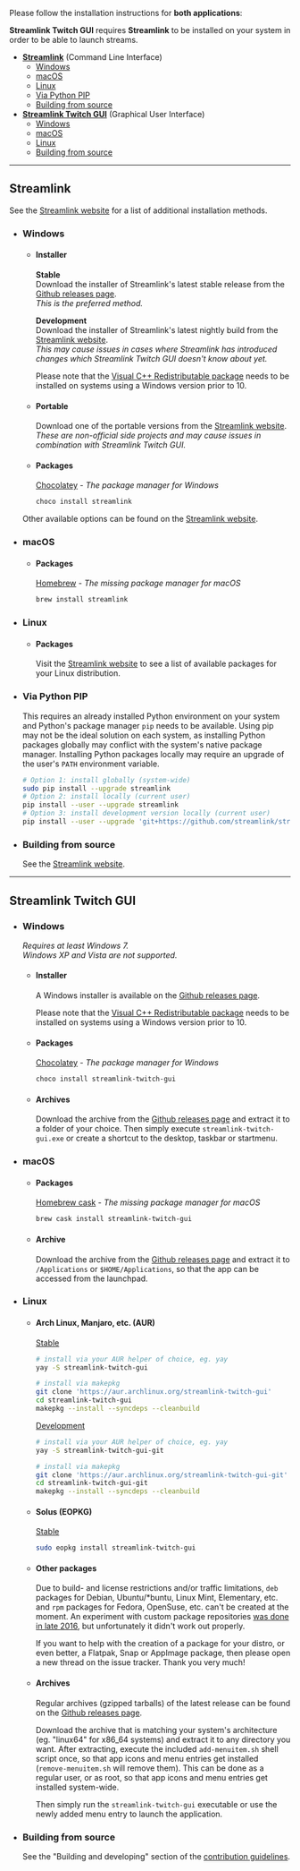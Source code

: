 Please follow the installation instructions for **both applications**:

**Streamlink Twitch GUI** requires **Streamlink** to be installed on your system in order to be able to launch streams.

- [**Streamlink**](#streamlink) (Command Line Interface)  
  - [Windows](#windows)
  - [macOS](#macos)
  - [Linux](#linux)
  - [Via Python PIP](#via-python-pip)
  - [Building from source](#building-from-source)
- [**Streamlink Twitch GUI**](#streamlink-twitch-gui) (Graphical User Interface)  
  - [Windows](#windows-1)
  - [macOS](#macos-1)
  - [Linux](#linux-1)
  - [Building from source](#building-from-source-1)


---


## Streamlink

See the [Streamlink website][streamlink-install] for a list of additional installation methods.

- ### Windows

  - #### Installer

    **Stable**  
    Download the installer of Streamlink's latest stable release from the [Github releases page][streamlink-releases].  
    *This is the preferred method.*

    **Development**  
    Download the installer of Streamlink's latest nightly build from the [Streamlink website][streamlink-windows].  
    *This may cause issues in cases where Streamlink has introduced changes which Streamlink Twitch GUI doesn't know about yet.*

    Please note that the [Visual C++ Redistributable package][vc-redist] needs to be installed on systems using a Windows version prior to 10.

  - #### Portable

    Download one of the portable versions from the [Streamlink website][streamlink-portable].  
    *These are non-official side projects and may cause issues in combination with Streamlink Twitch GUI.*

  - #### Packages

    [Chocolatey][chocolatey-streamlink] - *The package manager for Windows*

    ```bash
    choco install streamlink
    ```

  Other available options can be found on the [Streamlink website][streamlink-install].

- ### macOS

  - #### Packages

    [Homebrew][homebrew-streamlink] - *The missing package manager for macOS*

    ```bash
    brew install streamlink
    ```

- ### Linux

  - #### Packages

    Visit the [Streamlink website][streamlink-install] to see a list of available packages for your Linux distribution.

- ### Via Python PIP

  This requires an already installed Python environment on your system and Python's package manager `pip` needs to be available. Using pip may not be the ideal solution on each system, as installing Python packages globally may conflict with the system's native package manager. Installing Python packages locally may require an upgrade of the user's `PATH` environment variable.

  ```bash
  # Option 1: install globally (system-wide)
  sudo pip install --upgrade streamlink
  # Option 2: install locally (current user)
  pip install --user --upgrade streamlink
  # Option 3: install development version locally (current user)
  pip install --user --upgrade 'git+https://github.com/streamlink/streamlink.git@master'
  ```

- ### Building from source

  See the [Streamlink website][source-streamlink].


---


## Streamlink Twitch GUI

- ### Windows

  *Requires at least Windows 7.*  
  *Windows XP and Vista are not supported.*

  - #### Installer

    A Windows installer is available on the [Github releases page][streamlink-twitch-gui-releases].

    Please note that the [Visual C++ Redistributable package][vc-redist] needs to be installed on systems using a Windows version prior to 10.

  - #### Packages

    [Chocolatey][chocolatey-streamlink-twitch-gui] - *The package manager for Windows*

    ```bash
    choco install streamlink-twitch-gui
    ```

  - #### Archives

    Download the archive from the [Github releases page][streamlink-twitch-gui-releases] and extract it to a folder of your choice. Then simply execute `streamlink-twitch-gui.exe` or create a shortcut to the desktop, taskbar or startmenu.

- ### macOS

  - #### Packages

    [Homebrew cask][homebrew-streamlink-twitch-gui] - *The missing package manager for macOS*

    ```bash
    brew cask install streamlink-twitch-gui
    ```

  - #### Archive

    Download the archive from the [Github releases page][streamlink-twitch-gui-releases] and extract it to `/Applications` or `$HOME/Applications`, so that the app can be accessed from the launchpad.

- ### Linux

  - #### Arch Linux, Manjaro, etc. (AUR)

    [Stable][aur-streamlink-twitch-gui]

    ```bash
    # install via your AUR helper of choice, eg. yay
    yay -S streamlink-twitch-gui

    # install via makepkg
    git clone 'https://aur.archlinux.org/streamlink-twitch-gui'
    cd streamlink-twitch-gui
    makepkg --install --syncdeps --cleanbuild
    ```

    [Development][aur-streamlink-twitch-gui-git]

    ```bash
    # install via your AUR helper of choice, eg. yay
    yay -S streamlink-twitch-gui-git

    # install via makepkg
    git clone 'https://aur.archlinux.org/streamlink-twitch-gui-git'
    cd streamlink-twitch-gui-git
    makepkg --install --syncdeps --cleanbuild
    ```

  - #### Solus (EOPKG)

    [Stable][eopkg-streamlink-twitch-gui]

    ```bash
    sudo eopkg install streamlink-twitch-gui
    ```

  - #### Other packages

    Due to build- and license restrictions and/or traffic limitations, `deb` packages for Debian, Ubuntu/*buntu, Linux Mint, Elementary, etc. and `rpm` packages for Fedora, OpenSuse, etc. can't be created at the moment. An experiment with custom package repositories [was done in late 2016][custom-package-repo-experiment], but unfortunately it didn't work out properly.

    If you want to help with the creation of a package for your distro, or even better, a Flatpak, Snap or AppImage package, then please open a new thread on the issue tracker. Thank you very much!

  - #### Archives

    Regular archives (gzipped tarballs) of the latest release can be found on the [Github releases page][streamlink-twitch-gui-releases].

    Download the archive that is matching your system's architecture (eg. "linux64" for x86_64 systems) and extract it to any directory you want. After extracting, execute the included `add-menuitem.sh` shell script once, so that app icons and menu entries get installed (`remove-menuitem.sh` will remove them). This can be done as a regular user, or as root, so that app icons and menu entries get installed system-wide.

    Then simply run the `streamlink-twitch-gui` executable or use the newly added menu entry to launch the application.

- ### Building from source

  See the "Building and developing" section of the [contribution guidelines][source-streamlink-twitch-gui].


[streamlink-install]: https://streamlink.github.io/install.html "Streamlink installation"
[streamlink-windows]: https://streamlink.github.io/install.html#windows-binaries "Streamlink Windows binaries"
[streamlink-portable]: https://streamlink.github.io/install.html#windows-portable-version "Streamlink portable on Windows"
[streamlink-releases]: https://github.com/streamlink/streamlink/releases "Streamlink Windows installer"
[streamlink-twitch-gui-releases]: https://github.com/streamlink/streamlink-twitch-gui/releases "Streamlink Twitch GUI releases"
[vc-redist]: https://www.microsoft.com/en-us/download/details.aspx?id=48145 "Visual C++ Redistributable"
[pypi-streamlink]: https://pypi.org/project/streamlink/ "Streamlink Python package"
[source-streamlink]: https://streamlink.github.io/install.html#source-code "Building Streamlink"
[source-streamlink-twitch-gui]: https://github.com/streamlink/streamlink-twitch-gui/blob/master/CONTRIBUTING.md#developing-and-building "Building Streamlink Twitch GUI"
[chocolatey-streamlink]: https://chocolatey.org/packages/streamlink "Streamlink chocolatey package"
[chocolatey-streamlink-twitch-gui]: https://chocolatey.org/packages/streamlink-twitch-gui "Streamlink Twitch GUI chocolatey package"
[homebrew-streamlink]: https://formulae.brew.sh/formula/streamlink "Streamlink homebrew package"
[homebrew-streamlink-twitch-gui]: https://github.com/Homebrew/homebrew-cask/blob/master/Casks/streamlink-twitch-gui.rb "Streamlink Twitch GUI homebrew cask"
[aur-streamlink-twitch-gui]: https://aur.archlinux.org/packages/streamlink-twitch-gui "Streamlink Twitch GUI AUR stable package"
[aur-streamlink-twitch-gui-git]: https://aur.archlinux.org/packages/streamlink-twitch-gui-git "Streamlink Twitch GUI AUR development package"
[eopkg-streamlink-twitch-gui]: https://dev.getsol.us/source/streamlink-twitch-gui/ "Streamlink Twitch GUI Solus package"
[custom-package-repo-experiment]: https://github.com/streamlink/streamlink-twitch-gui/pull/319

